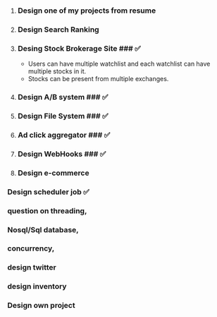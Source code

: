 1. ### Design one of my projects from resume ###
2. ### Design Search Ranking ###
3. ### Desing Stock Brokerage Site ### ✅
    - Users can have multiple watchlist and each watchlist can have multiple stocks in it.
    - Stocks can be present from multiple exchanges.
4. ### Design A/B system ###  ✅
5. ### Design File System ###  ✅
6. ### Ad click aggregator ### ✅
7. ### Design WebHooks ### ✅
8. ### Design e-commerce ###
###  Design scheduler job  ✅
### question on threading, 
### Nosql/Sql database, 
### concurrency,
### design twitter
### design inventory
### Design own project
